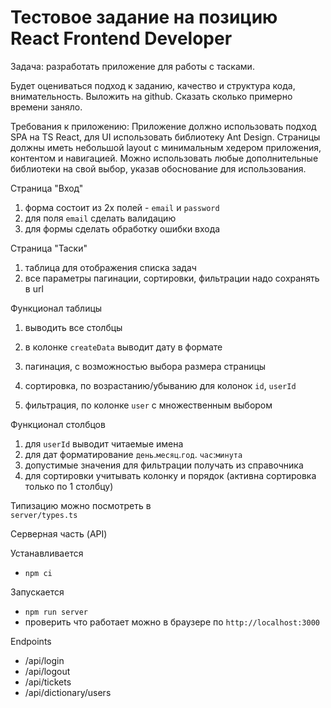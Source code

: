 # Тестовое задание на позицию React Frontend Developer

Задача: разработать приложение для работы с тасками.

Будет оцениваться подход к заданию, качество и структура кода, внимательность.
Выложить на github. Сказать сколько примерно времени заняло.

Требования к приложению:
Приложение должно использовать подход SPA на TS React, для UI использовать библиотеку Ant Design. Страницы должны иметь небольшой layout с минимальным хедером приложения, контентом и навигацией. Можно использовать любые дополнительные библиотеки на свой выбор, указав обоснование для использования.

Страница "Вход"

1. форма состоит из 2х полей - `email` и `password`
1. для поля `email` сделать валидацию
1. для формы сделать обработку ошибки входа

Страница "Таски"

1. таблица для отображения списка задач
1. все параметры пагинации, сортировки, фильтрации надо сохранять в url

Функционал таблицы

1. выводить все столбцы

1. в колонке `createData` выводит дату в формате
1. пагинация, с возможностью выбора размера страницы
1. сортировка, по возрастанию/убыванию для колонок `id`, `userId`
1. фильтрация, по колонке `user` с множественным выбором

Функционал столбцов

1. для `userId` выводит читаемые имена
1. для дат форматирование `день`.`месяц`.`год`. `час`:`минута`
1. допустимые значения для фильтрации получать из справочника
1. для сортировки учитывать колонку и порядок (активна сортировка только по 1 столбцу)

Типизацию можно посмотреть в  
`server/types.ts`

Серверная часть (API)

Устанавливается

- `npm ci`

Запускается

- `npm run server`
- проверить что работает можно в браузере по `http://localhost:3000`

Endpoints

- /api/login
- /api/logout
- /api/tickets
- /api/dictionary/users
